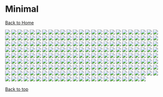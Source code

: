 # Minimal

[Back to Home](https://github.com/RickyFoots/Wallpapers/tree/main)

</h1>

<img src="https://github.com/RickyFoots/Wallpapers/blob/main/Collection/Minimal/00146.png">

<img src="https://github.com/RickyFoots/Wallpapers/blob/main/Collection/Minimal/00305.jpg">

<img src="https://github.com/RickyFoots/Wallpapers/blob/main/Collection/Minimal/00334.jpg">

<img src="https://github.com/RickyFoots/Wallpapers/blob/main/Collection/Minimal/00337.png">

<img src="https://github.com/RickyFoots/Wallpapers/blob/main/Collection/Minimal/00344.png">

<img src="https://github.com/RickyFoots/Wallpapers/blob/main/Collection/Minimal/00386.png">

<img src="https://github.com/RickyFoots/Wallpapers/blob/main/Collection/Minimal/009be5cf7148467dd44503b69e14231a.jpg">

<img src="https://github.com/RickyFoots/Wallpapers/blob/main/Collection/Minimal/08643900020d92b75d51bf3c84c641e3.jpg">

<img src="https://github.com/RickyFoots/Wallpapers/blob/main/Collection/Minimal/102502cccb5151369534f80b1007d728.jpg">

<img src="https://github.com/RickyFoots/Wallpapers/blob/main/Collection/Minimal/114578-coffee-cup-simple-background-minimalism.jpg">

<img src="https://github.com/RickyFoots/Wallpapers/blob/main/Collection/Minimal/120 - KnFPX73.jpg">

<img src="https://github.com/RickyFoots/Wallpapers/blob/main/Collection/Minimal/149a13fff329cbee2007cdde7ca7503a.jpg">

<img src="https://github.com/RickyFoots/Wallpapers/blob/main/Collection/Minimal/1629254800931.png">

<img src="https://github.com/RickyFoots/Wallpapers/blob/main/Collection/Minimal/1637327575813.png">

<img src="https://github.com/RickyFoots/Wallpapers/blob/main/Collection/Minimal/1637336228660.png">

<img src="https://github.com/RickyFoots/Wallpapers/blob/main/Collection/Minimal/1637336939551.jpg">

<img src="https://github.com/RickyFoots/Wallpapers/blob/main/Collection/Minimal/1637824731328.png">

<img src="https://github.com/RickyFoots/Wallpapers/blob/main/Collection/Minimal/1637849501425.jpg">

<img src="https://github.com/RickyFoots/Wallpapers/blob/main/Collection/Minimal/1639324186243.png">

<img src="https://github.com/RickyFoots/Wallpapers/blob/main/Collection/Minimal/1640372689217.png">

<img src="https://github.com/RickyFoots/Wallpapers/blob/main/Collection/Minimal/1640963942611.png">

<img src="https://github.com/RickyFoots/Wallpapers/blob/main/Collection/Minimal/2.png">

<img src="https://github.com/RickyFoots/Wallpapers/blob/main/Collection/Minimal/20220509_133424.jpg">

<img src="https://github.com/RickyFoots/Wallpapers/blob/main/Collection/Minimal/2ba04db0622436aad503e3a4f507e5f5.jpg">

<img src="https://github.com/RickyFoots/Wallpapers/blob/main/Collection/Minimal/3.png">

<img src="https://github.com/RickyFoots/Wallpapers/blob/main/Collection/Minimal/3a8158nxy9to.png">

<img src="https://github.com/RickyFoots/Wallpapers/blob/main/Collection/Minimal/3naa2boj9rd81.png">

<img src="https://github.com/RickyFoots/Wallpapers/blob/main/Collection/Minimal/4.png">

<img src="https://github.com/RickyFoots/Wallpapers/blob/main/Collection/Minimal/4559c80c510a189e49aee248ad58e5fb.jpg">

<img src="https://github.com/RickyFoots/Wallpapers/blob/main/Collection/Minimal/4a45b9f6a6f7c856356295af6bdad496.jpg">

<img src="https://github.com/RickyFoots/Wallpapers/blob/main/Collection/Minimal/54286b774379ba7351ddac69d9e3dc93.jpg">

<img src="https://github.com/RickyFoots/Wallpapers/blob/main/Collection/Minimal/57095abfb28b52d0fba246e075feca46.jpg">

<img src="https://github.com/RickyFoots/Wallpapers/blob/main/Collection/Minimal/582.png">

<img src="https://github.com/RickyFoots/Wallpapers/blob/main/Collection/Minimal/6561dfc22ae0bcce01e8e4dbcc801015.jpg">

<img src="https://github.com/RickyFoots/Wallpapers/blob/main/Collection/Minimal/6f0ksV9.jpeg">

<img src="https://github.com/RickyFoots/Wallpapers/blob/main/Collection/Minimal/79 - P9IzNUz - Evangelion - Leliel.jpg">

<img src="https://github.com/RickyFoots/Wallpapers/blob/main/Collection/Minimal/7MYT0Mo.png">

<img src="https://github.com/RickyFoots/Wallpapers/blob/main/Collection/Minimal/7dbkx11dyo591.png">

<img src="https://github.com/RickyFoots/Wallpapers/blob/main/Collection/Minimal/825f02ff191a46947d118ff9d0e0dcf6.jpg">

<img src="https://github.com/RickyFoots/Wallpapers/blob/main/Collection/Minimal/Diseno_sin_titulo2.png">

<img src="https://github.com/RickyFoots/Wallpapers/blob/main/Collection/Minimal/Katana-Mini.jpg">

<img src="https://github.com/RickyFoots/Wallpapers/blob/main/Collection/Minimal/MF-Doom-Mini.png">

<img src="https://github.com/RickyFoots/Wallpapers/blob/main/Collection/Minimal/Minimal.png">

<img src="https://github.com/RickyFoots/Wallpapers/blob/main/Collection/Minimal/New_Project.png">

<img src="https://github.com/RickyFoots/Wallpapers/blob/main/Collection/Minimal/QpZUf7G.png">

<img src="https://github.com/RickyFoots/Wallpapers/blob/main/Collection/Minimal/Shogoki.png">

<img src="https://github.com/RickyFoots/Wallpapers/blob/main/Collection/Minimal/Solar.jpg">

<img src="https://github.com/RickyFoots/Wallpapers/blob/main/Collection/Minimal/Wallpaper(1).jpg">

<img src="https://github.com/RickyFoots/Wallpapers/blob/main/Collection/Minimal/Zerogoki.png">

<img src="https://github.com/RickyFoots/Wallpapers/blob/main/Collection/Minimal/a833fa24762f669fb518c520acdaabb9.jpg">

<img src="https://github.com/RickyFoots/Wallpapers/blob/main/Collection/Minimal/anime-eye-nord.png">

<img src="https://github.com/RickyFoots/Wallpapers/blob/main/Collection/Minimal/apple.png">

<img src="https://github.com/RickyFoots/Wallpapers/blob/main/Collection/Minimal/atari.png">

<img src="https://github.com/RickyFoots/Wallpapers/blob/main/Collection/Minimal/atari2.png">

<img src="https://github.com/RickyFoots/Wallpapers/blob/main/Collection/Minimal/atari3.png">

<img src="https://github.com/RickyFoots/Wallpapers/blob/main/Collection/Minimal/black_car_girl.jpg">

<img src="https://github.com/RickyFoots/Wallpapers/blob/main/Collection/Minimal/borealis.png">

<img src="https://github.com/RickyFoots/Wallpapers/blob/main/Collection/Minimal/brain.png">

<img src="https://github.com/RickyFoots/Wallpapers/blob/main/Collection/Minimal/building-red-mini.png">

<img src="https://github.com/RickyFoots/Wallpapers/blob/main/Collection/Minimal/bun.png">

<img src="https://github.com/RickyFoots/Wallpapers/blob/main/Collection/Minimal/c824736e45a798eacecc930d370c442a.jpg">

<img src="https://github.com/RickyFoots/Wallpapers/blob/main/Collection/Minimal/camp.jpg">

<img src="https://github.com/RickyFoots/Wallpapers/blob/main/Collection/Minimal/cassette.png">

<img src="https://github.com/RickyFoots/Wallpapers/blob/main/Collection/Minimal/cat-coffee.png">

<img src="https://github.com/RickyFoots/Wallpapers/blob/main/Collection/Minimal/chinese-hills.jpg">

<img src="https://github.com/RickyFoots/Wallpapers/blob/main/Collection/Minimal/d0ecfd1f98d9e67bb2766fa3e4c02aa8.jpg">

<img src="https://github.com/RickyFoots/Wallpapers/blob/main/Collection/Minimal/da14a00f4cf6294c351ef473c3787d77.jpg">

<img src="https://github.com/RickyFoots/Wallpapers/blob/main/Collection/Minimal/dac50a3d732f97b4c91497f4e9f7046c.jpg">

<img src="https://github.com/RickyFoots/Wallpapers/blob/main/Collection/Minimal/dark-cat.png">

<img src="https://github.com/RickyFoots/Wallpapers/blob/main/Collection/Minimal/disco-drink.jpg">

<img src="https://github.com/RickyFoots/Wallpapers/blob/main/Collection/Minimal/doom.jpg">

<img src="https://github.com/RickyFoots/Wallpapers/blob/main/Collection/Minimal/e2346ad7dab59fd328950429abde3bb5.jpg">

<img src="https://github.com/RickyFoots/Wallpapers/blob/main/Collection/Minimal/e8d6d4b9e38869a6cbfbac40a401c6a5.jpg">

<img src="https://github.com/RickyFoots/Wallpapers/blob/main/Collection/Minimal/earth_internet_cable.jpg">

<img src="https://github.com/RickyFoots/Wallpapers/blob/main/Collection/Minimal/ebd71be439297e5e850c138b5900fa5c.jpg">

<img src="https://github.com/RickyFoots/Wallpapers/blob/main/Collection/Minimal/evangelion-overgrown-unit-001-light.png">

<img src="https://github.com/RickyFoots/Wallpapers/blob/main/Collection/Minimal/evangelion-zaruel.jpg">

<img src="https://github.com/RickyFoots/Wallpapers/blob/main/Collection/Minimal/fish.png">

<img src="https://github.com/RickyFoots/Wallpapers/blob/main/Collection/Minimal/gavryl-broken-structures.jpg">

<img src="https://github.com/RickyFoots/Wallpapers/blob/main/Collection/Minimal/inspect.png">

<img src="https://github.com/RickyFoots/Wallpapers/blob/main/Collection/Minimal/jap.png">

<img src="https://github.com/RickyFoots/Wallpapers/blob/main/Collection/Minimal/japan2.png">

<img src="https://github.com/RickyFoots/Wallpapers/blob/main/Collection/Minimal/japan3.png">

<img src="https://github.com/RickyFoots/Wallpapers/blob/main/Collection/Minimal/japan4.png">

<img src="https://github.com/RickyFoots/Wallpapers/blob/main/Collection/Minimal/japantok.png">

<img src="https://github.com/RickyFoots/Wallpapers/blob/main/Collection/Minimal/jpn.png">

<img src="https://github.com/RickyFoots/Wallpapers/blob/main/Collection/Minimal/ltn-eva-gaghiel-lantern-theme.png">

<img src="https://github.com/RickyFoots/Wallpapers/blob/main/Collection/Minimal/ltn-eva-sachael-head-minimalist-lantern-theme.png">

<img src="https://github.com/RickyFoots/Wallpapers/blob/main/Collection/Minimal/ltn-eva-seele-lantern-theme.png">

<img src="https://github.com/RickyFoots/Wallpapers/blob/main/Collection/Minimal/ltn-eva-unit-001-beige-lantern-theme.png">

<img src="https://github.com/RickyFoots/Wallpapers/blob/main/Collection/Minimal/ltn-eva-unit-001-minimalist-lantern-theme.png">

<img src="https://github.com/RickyFoots/Wallpapers/blob/main/Collection/Minimal/made_wall1_mid.png">

<img src="https://github.com/RickyFoots/Wallpapers/blob/main/Collection/Minimal/man-and-girl-mini.png">

<img src="https://github.com/RickyFoots/Wallpapers/blob/main/Collection/Minimal/mario.png">

<img src="https://github.com/RickyFoots/Wallpapers/blob/main/Collection/Minimal/microsoft.png">

<img src="https://github.com/RickyFoots/Wallpapers/blob/main/Collection/Minimal/minimal-21.jpg">

<img src="https://github.com/RickyFoots/Wallpapers/blob/main/Collection/Minimal/minimal-27.png">

<img src="https://github.com/RickyFoots/Wallpapers/blob/main/Collection/Minimal/minimal-kingdom.jpg">

<img src="https://github.com/RickyFoots/Wallpapers/blob/main/Collection/Minimal/minimal_squares.png">

<img src="https://github.com/RickyFoots/Wallpapers/blob/main/Collection/Minimal/mowing-the-moon.png">

<img src="https://github.com/RickyFoots/Wallpapers/blob/main/Collection/Minimal/nasa.png">

<img src="https://github.com/RickyFoots/Wallpapers/blob/main/Collection/Minimal/nasa2.png">

<img src="https://github.com/RickyFoots/Wallpapers/blob/main/Collection/Minimal/nasa3.png">

<img src="https://github.com/RickyFoots/Wallpapers/blob/main/Collection/Minimal/nes-mini.jpg">

<img src="https://github.com/RickyFoots/Wallpapers/blob/main/Collection/Minimal/nigoki.png">

<img src="https://github.com/RickyFoots/Wallpapers/blob/main/Collection/Minimal/nord-demon.png">

<img src="https://github.com/RickyFoots/Wallpapers/blob/main/Collection/Minimal/nord-koi.png">

<img src="https://github.com/RickyFoots/Wallpapers/blob/main/Collection/Minimal/ol.png">

<img src="https://github.com/RickyFoots/Wallpapers/blob/main/Collection/Minimal/one.jpg.png">

<img src="https://github.com/RickyFoots/Wallpapers/blob/main/Collection/Minimal/onnanoko2.png">

<img src="https://github.com/RickyFoots/Wallpapers/blob/main/Collection/Minimal/output-dark.jpg">

<img src="https://github.com/RickyFoots/Wallpapers/blob/main/Collection/Minimal/output-light.jpg">

<img src="https://github.com/RickyFoots/Wallpapers/blob/main/Collection/Minimal/pastel.jpg">

<img src="https://github.com/RickyFoots/Wallpapers/blob/main/Collection/Minimal/polaroid.png">

<img src="https://github.com/RickyFoots/Wallpapers/blob/main/Collection/Minimal/pride.png">

<img src="https://github.com/RickyFoots/Wallpapers/blob/main/Collection/Minimal/ps1.png">

<img src="https://github.com/RickyFoots/Wallpapers/blob/main/Collection/Minimal/ps2.png">

<img src="https://github.com/RickyFoots/Wallpapers/blob/main/Collection/Minimal/rad.png">

<img src="https://github.com/RickyFoots/Wallpapers/blob/main/Collection/Minimal/rocket-mini.png">

<img src="https://github.com/RickyFoots/Wallpapers/blob/main/Collection/Minimal/solardead.jpg">

<img src="https://github.com/RickyFoots/Wallpapers/blob/main/Collection/Minimal/spy-v-spy-inv.png">

<img src="https://github.com/RickyFoots/Wallpapers/blob/main/Collection/Minimal/spy-v-spy.jpg">

<img src="https://github.com/RickyFoots/Wallpapers/blob/main/Collection/Minimal/stabbed.png">

<img src="https://github.com/RickyFoots/Wallpapers/blob/main/Collection/Minimal/theway.jpg">

<img src="https://github.com/RickyFoots/Wallpapers/blob/main/Collection/Minimal/tok3.png">

<img src="https://github.com/RickyFoots/Wallpapers/blob/main/Collection/Minimal/tokyo.png">

<img src="https://github.com/RickyFoots/Wallpapers/blob/main/Collection/Minimal/tokyo4.png">

<img src="https://github.com/RickyFoots/Wallpapers/blob/main/Collection/Minimal/topk5.png">

<img src="https://github.com/RickyFoots/Wallpapers/blob/main/Collection/Minimal/translucent-playstation.png">

<img src="https://github.com/RickyFoots/Wallpapers/blob/main/Collection/Minimal/turbo.jpg">

<img src="https://github.com/RickyFoots/Wallpapers/blob/main/Collection/Minimal/undefined - Imgur(1).png">

<img src="https://github.com/RickyFoots/Wallpapers/blob/main/Collection/Minimal/undefined - Imgur(6).png">

<img src="https://github.com/RickyFoots/Wallpapers/blob/main/Collection/Minimal/unknown.jpg">

<img src="https://github.com/RickyFoots/Wallpapers/blob/main/Collection/Minimal/unknown1.png">

<img src="https://github.com/RickyFoots/Wallpapers/blob/main/Collection/Minimal/unknown2.png">

<img src="https://github.com/RickyFoots/Wallpapers/blob/main/Collection/Minimal/uwp3056634.jpeg">

<img src="https://github.com/RickyFoots/Wallpapers/blob/main/Collection/Minimal/uwp3056638.jpeg">

<img src="https://github.com/RickyFoots/Wallpapers/blob/main/Collection/Minimal/uwp3056641.jpeg">

<img src="https://github.com/RickyFoots/Wallpapers/blob/main/Collection/Minimal/uwp3056644.jpeg">

<img src="https://github.com/RickyFoots/Wallpapers/blob/main/Collection/Minimal/uwp3056645.jpeg">

<img src="https://github.com/RickyFoots/Wallpapers/blob/main/Collection/Minimal/uwp3056646.jpeg">

<img src="https://github.com/RickyFoots/Wallpapers/blob/main/Collection/Minimal/uwp3056649.jpeg">

<img src="https://github.com/RickyFoots/Wallpapers/blob/main/Collection/Minimal/uwp3056651.jpeg">

<img src="https://github.com/RickyFoots/Wallpapers/blob/main/Collection/Minimal/uwp3056652.jpeg">

<img src="https://github.com/RickyFoots/Wallpapers/blob/main/Collection/Minimal/uwp3056654.jpeg">

<img src="https://github.com/RickyFoots/Wallpapers/blob/main/Collection/Minimal/uwp3056656.jpeg">

<img src="https://github.com/RickyFoots/Wallpapers/blob/main/Collection/Minimal/uwp3056660.jpeg">

<img src="https://github.com/RickyFoots/Wallpapers/blob/main/Collection/Minimal/uwp3056664.jpeg">

<img src="https://github.com/RickyFoots/Wallpapers/blob/main/Collection/Minimal/uwp3056667.jpeg">

<img src="https://github.com/RickyFoots/Wallpapers/blob/main/Collection/Minimal/uwp3056684.jpeg">

<img src="https://github.com/RickyFoots/Wallpapers/blob/main/Collection/Minimal/vintage-casette.png">

<img src="https://github.com/RickyFoots/Wallpapers/blob/main/Collection/Minimal/wallhaven-1kqgdg.jpg">

<img src="https://github.com/RickyFoots/Wallpapers/blob/main/Collection/Minimal/wallhaven-287xgm.jpg">

<img src="https://github.com/RickyFoots/Wallpapers/blob/main/Collection/Minimal/wallhaven-2eoy29.jpg">

<img src="https://github.com/RickyFoots/Wallpapers/blob/main/Collection/Minimal/wallhaven-3k7y73.jpg">

<img src="https://github.com/RickyFoots/Wallpapers/blob/main/Collection/Minimal/wallhaven-3zm8od.jpg">

<img src="https://github.com/RickyFoots/Wallpapers/blob/main/Collection/Minimal/wallhaven-429kpg.png">

<img src="https://github.com/RickyFoots/Wallpapers/blob/main/Collection/Minimal/wallhaven-47vwv4.jpg">

<img src="https://github.com/RickyFoots/Wallpapers/blob/main/Collection/Minimal/wallhaven-4lvlyn.jpg">

<img src="https://github.com/RickyFoots/Wallpapers/blob/main/Collection/Minimal/wallhaven-57eql1.jpg">

<img src="https://github.com/RickyFoots/Wallpapers/blob/main/Collection/Minimal/wallhaven-6ox1ql.jpg">

<img src="https://github.com/RickyFoots/Wallpapers/blob/main/Collection/Minimal/wallhaven-6oyrq6.png">

<img src="https://github.com/RickyFoots/Wallpapers/blob/main/Collection/Minimal/wallhaven-76qxz3.jpg">

<img src="https://github.com/RickyFoots/Wallpapers/blob/main/Collection/Minimal/wallhaven-83yrjo.png">

<img src="https://github.com/RickyFoots/Wallpapers/blob/main/Collection/Minimal/wallhaven-95y961.png">

<img src="https://github.com/RickyFoots/Wallpapers/blob/main/Collection/Minimal/wallhaven-dg7ejj.png">

<img src="https://github.com/RickyFoots/Wallpapers/blob/main/Collection/Minimal/wallhaven-dp2ojo.png">

<img src="https://github.com/RickyFoots/Wallpapers/blob/main/Collection/Minimal/wallhaven-e7zmor.jpg">

<img src="https://github.com/RickyFoots/Wallpapers/blob/main/Collection/Minimal/wallhaven-eo5vgw.png">

<img src="https://github.com/RickyFoots/Wallpapers/blob/main/Collection/Minimal/wallhaven-g7rkj7.jpg">

<img src="https://github.com/RickyFoots/Wallpapers/blob/main/Collection/Minimal/wallhaven-g818jd.png">

<img src="https://github.com/RickyFoots/Wallpapers/blob/main/Collection/Minimal/wallhaven-g8x697.jpg">

<img src="https://github.com/RickyFoots/Wallpapers/blob/main/Collection/Minimal/wallhaven-j32j85.jpg">

<img src="https://github.com/RickyFoots/Wallpapers/blob/main/Collection/Minimal/wallhaven-j5o5my.jpg">

<img src="https://github.com/RickyFoots/Wallpapers/blob/main/Collection/Minimal/wallhaven-l3loqq.jpg">

<img src="https://github.com/RickyFoots/Wallpapers/blob/main/Collection/Minimal/wallhaven-lqmg7q.jpg">

<img src="https://github.com/RickyFoots/Wallpapers/blob/main/Collection/Minimal/wallhaven-o3omd5.jpg">

<img src="https://github.com/RickyFoots/Wallpapers/blob/main/Collection/Minimal/wallhaven-p8117p.png">

<img src="https://github.com/RickyFoots/Wallpapers/blob/main/Collection/Minimal/wallhaven-q6qwy7.png">

<img src="https://github.com/RickyFoots/Wallpapers/blob/main/Collection/Minimal/wallhaven-v981x8.jpg">

<img src="https://github.com/RickyFoots/Wallpapers/blob/main/Collection/Minimal/wallhaven-wygm66.png">

<img src="https://github.com/RickyFoots/Wallpapers/blob/main/Collection/Minimal/wallhaven-y81lj7.jpg">

<img src="https://github.com/RickyFoots/Wallpapers/blob/main/Collection/Minimal/wallhaven-z8pdqo.jpg">

<img src="https://github.com/RickyFoots/Wallpapers/blob/main/Collection/Minimal/wallhaven-zxr9mj.jpg">

<img src="https://github.com/RickyFoots/Wallpapers/blob/main/Collection/Minimal/white_yinyang.jpg">

<img src="https://github.com/RickyFoots/Wallpapers/blob/main/Collection/Minimal/win2.png">

<img src="https://github.com/RickyFoots/Wallpapers/blob/main/Collection/Minimal/win95.png">

<img src="https://github.com/RickyFoots/Wallpapers/blob/main/Collection/Minimal/wp10695147-minimalist-aesthetic-desktop-wallpapers.png">

<img src="https://github.com/RickyFoots/Wallpapers/blob/main/Collection/Minimal/wp4047981-minimalism-wallpapers.jpg">

<img src="https://github.com/RickyFoots/Wallpapers/blob/main/Collection/Minimal/wp5121892.jpg">

<img src="https://github.com/RickyFoots/Wallpapers/blob/main/Collection/Minimal/wp5201323-minimalist-desktop-tumblr-wallpapers.jpg">

<img src="https://github.com/RickyFoots/Wallpapers/blob/main/Collection/Minimal/wp5418517-minimalist-aesthetic-laptop-wallpapers.png">

<img src="https://github.com/RickyFoots/Wallpapers/blob/main/Collection/Minimal/wp6100708-kawaii-aesthetic-pc-wallpapers.jpg">

<img src="https://github.com/RickyFoots/Wallpapers/blob/main/Collection/Minimal/wp6168519-cute-aesthetic-pc-wallpapers.jpg">

<img src="https://github.com/RickyFoots/Wallpapers/blob/main/Collection/Minimal/wp7815884-aesthetic-desktop-minimalist-wallpapers.jpg">

<img src="https://github.com/RickyFoots/Wallpapers/blob/main/Collection/Minimal/wp8312350-minimalist-aesthetic-mac-computer-wallpapers.jpg">

<img src="https://github.com/RickyFoots/Wallpapers/blob/main/Collection/Minimal/wp9123388-pastel-aqua-wallpapers.png">

<img src="https://github.com/RickyFoots/Wallpapers/blob/main/Collection/Minimal/wp9644406-aesthetic-retro-deskop-wallpapers.png">

<img src="https://github.com/RickyFoots/Wallpapers/blob/main/Collection/Minimal/wp9782704-aesthetic-laptop-beige-wallpapers.jpg">

<img src="https://github.com/RickyFoots/Wallpapers/blob/main/Collection/Minimal/yxzrIJv.png">

<img src="https://github.com/RickyFoots/Wallpapers/blob/main/Collection/Minimal/fear.png">

<img src="https://github.com/RickyFoots/Wallpapers/blob/main/Collection/Minimal/FZgIjCw.png">

<img src="https://github.com/RickyFoots/Wallpapers/blob/main/Collection/Minimal/klim-musalimov-5kjxC9SiwH8-unsplash.jpg">

<img src="https://github.com/RickyFoots/Wallpapers/blob/main/Collection/Minimal/klim-musalimov-QvEG1o0YmsA-unsplash.jpg">

<img src="https://github.com/RickyFoots/Wallpapers/blob/main/Collection/Minimal/8dfa5f3.jpg">

<img src="https://github.com/RickyFoots/Wallpapers/blob/main/Collection/Minimal/8zsFsVT.jpg">

<img src="https://github.com/RickyFoots/Wallpapers/blob/main/Collection/Minimal/9Gu4QSa.jpg">

<img src="https://github.com/RickyFoots/Wallpapers/blob/main/Collection/Minimal/1608ee9.jpg">

<img src="https://github.com/RickyFoots/Wallpapers/blob/main/Collection/Minimal/1080605.png">

<img src="https://github.com/RickyFoots/Wallpapers/blob/main/Collection/Minimal/2383423.jpg">

<img src="https://github.com/RickyFoots/Wallpapers/blob/main/Collection/Minimal/20200425_183123.jpg">

<img src="https://github.com/RickyFoots/Wallpapers/blob/main/Collection/Minimal/1638316124344.jpg">

<img src="https://github.com/RickyFoots/Wallpapers/blob/main/Collection/Minimal/blossom-sword.jpg">

<img src="https://github.com/RickyFoots/Wallpapers/blob/main/Collection/Minimal/ryoji-iwata-jxn929uiwYs-unsplash.jpg">

<img src="https://github.com/RickyFoots/Wallpapers/blob/main/Collection/Minimal/sails.jpg">

<img src="https://github.com/RickyFoots/Wallpapers/blob/main/Collection/Minimal/SONY_Dynamicron_T-120_DARK_5K.png">

<img src="https://github.com/RickyFoots/Wallpapers/blob/main/Collection/Minimal/supra_on_black.jpg">

<img src="https://github.com/RickyFoots/Wallpapers/blob/main/Collection/Minimal/mazda-on-white.jpg">

<img src="https://github.com/RickyFoots/Wallpapers/blob/main/Collection/Minimal/mazda-on-white-no-sun.png">

<img src="https://github.com/RickyFoots/Wallpapers/blob/main/Collection/Minimal/Burning_Earth.png">

<img src="https://github.com/RickyFoots/Wallpapers/blob/main/Collection/Minimal/bored.png">

<img src="https://github.com/RickyFoots/Wallpapers/blob/main/Collection/Minimal/boreddark.png">

<img src="https://github.com/RickyFoots/Wallpapers/blob/main/Collection/Minimal/spooky_spill.jpg">

[Back to top](#Top)